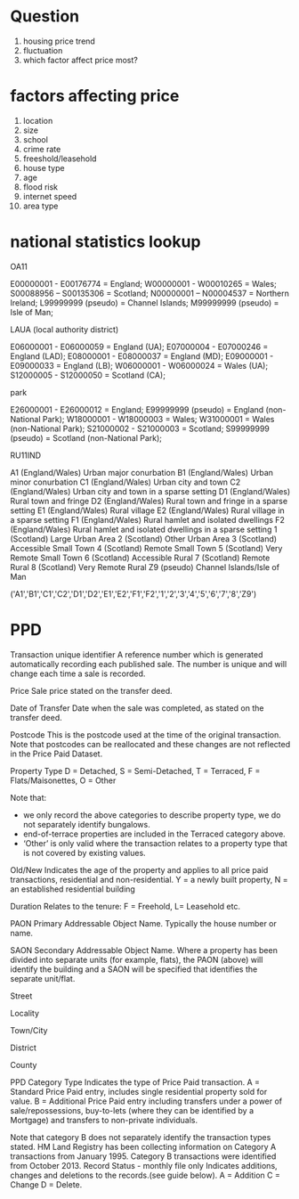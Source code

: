 # Question
1. housing price trend
2. fluctuation 
3. which factor affect price most?


# factors affecting price
1. location
2. size
3. school
4. crime rate
5. freeshold/leasehold
6. house type
7. age
8. flood risk
9. internet speed
10. area type


# national statistics lookup
OA11

E00000001 - E00176774 = England;
W00000001 - W00010265 = Wales;
S00088956 – S00135306 = Scotland;
N00000001 – N00004537 = Northern Ireland;
L99999999 (pseudo) = Channel Islands;
M99999999 (pseudo) = Isle of Man;



LAUA (local authority district)

E06000001 - E06000059 = England (UA);
E07000004 - E07000246 = England (LAD);
E08000001 - E08000037 = England (MD);
E09000001 - E09000033 = England (LB);
W06000001 - W06000024 = Wales (UA);
S12000005 - S12000050 = Scotland (CA);


park

E26000001 - E26000012 = England;
E99999999 (pseudo) = England (non-National Park);
W18000001 - W18000003 = Wales;
W31000001 = Wales (non-National Park);
S21000002 - S21000003 = Scotland;
S99999999 (pseudo) = Scotland (non-National Park);


RU11IND

A1	(England/Wales) Urban major conurbation
B1	(England/Wales) Urban minor conurbation
C1	(England/Wales) Urban city and town
C2	(England/Wales) Urban city and town in a sparse setting
D1	(England/Wales) Rural town and fringe
D2	(England/Wales) Rural town and fringe in a sparse setting
E1	(England/Wales) Rural village
E2	(England/Wales) Rural village in a sparse setting
F1	(England/Wales) Rural hamlet and isolated dwellings
F2	(England/Wales) Rural hamlet and isolated dwellings in a sparse setting
1	(Scotland) Large Urban Area
2	(Scotland) Other Urban Area
3	(Scotland) Accessible Small Town
4	(Scotland) Remote Small Town
5	(Scotland) Very Remote Small Town
6	(Scotland) Accessible Rural
7	(Scotland) Remote Rural
8	(Scotland) Very Remote Rural
Z9	(pseudo) Channel Islands/Isle of Man




('A1','B1','C1','C2','D1','D2','E1','E2','F1','F2','1','2','3','4','5','6','7','8','Z9')



# PPD
Transaction unique identifier 	A reference number which is generated automatically recording each published sale. The number is unique and will change each time a sale is recorded.

Price 	Sale price stated on the transfer deed.

Date of Transfer 	Date when the sale was completed, as stated on the transfer deed.

Postcode 	This is the postcode used at the time of the original transaction. Note that postcodes can be reallocated and these changes are not reflected in the Price Paid Dataset.

Property Type 	D = Detached, S = Semi-Detached, T = Terraced, F = Flats/Maisonettes, O = Other

Note that:
- we only record the above categories to describe property type, we do not separately identify bungalows.
- end-of-terrace properties are included in the Terraced category above.
- ‘Other’ is only valid where the transaction relates to a property type that is not covered by existing values.

Old/New 	Indicates the age of the property and applies to all price paid transactions, residential and non-residential.
Y = a newly built property, N = an established residential building

Duration 	Relates to the tenure: F = Freehold, L= Leasehold etc.

PAON 	Primary Addressable Object Name. Typically the house number or name.

SAON 	Secondary Addressable Object Name. Where a property has been divided into separate units (for example, flats), the PAON (above) will identify the building and a SAON will be specified that identifies the separate unit/flat.

Street 	 

Locality 	 

Town/City 	 

District 	 

County 	 

PPD Category Type 	Indicates the type of Price Paid transaction.
A = Standard Price Paid entry, includes single residential property sold for value.
B = Additional Price Paid entry including transfers under a power of sale/repossessions, buy-to-lets (where they can be identified by a Mortgage) and transfers to non-private individuals.

Note that category B does not separately identify the transaction types stated.
HM Land Registry has been collecting information on Category A transactions from January 1995. Category B transactions were identified from October 2013.
Record Status - monthly file only 	Indicates additions, changes and deletions to the records.(see guide below).
A = Addition
C = Change
D = Delete.





